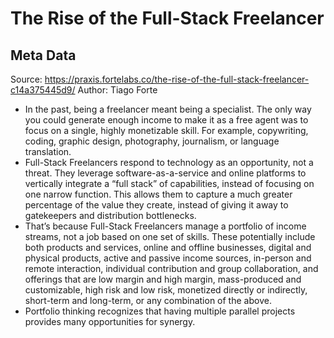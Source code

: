 # The Rise of the Full-Stack Freelancer

## Meta Data

Source:  https://praxis.fortelabs.co/the-rise-of-the-full-stack-freelancer-c14a375445d9/ 
Author: Tiago Forte

- In the past, being a freelancer meant being a specialist.
  The only way you could generate enough income to make it as a free agent was to focus on a single, highly monetizable skill. For example, copywriting, coding, graphic design, photography, journalism, or language translation.
- Full-Stack Freelancers respond to technology as an opportunity, not a threat. They leverage software-as-a-service and online platforms to vertically integrate a “full stack” of capabilities, instead of focusing on one narrow function. This allows them to capture a much greater percentage of the value they create, instead of giving it away to gatekeepers and distribution bottlenecks.
- That’s because Full-Stack Freelancers manage a portfolio of income streams, not a job based on one set of skills.
  These potentially include both products and services, online and offline businesses, digital and physical products, active and passive income sources, in-person and remote interaction, individual contribution and group collaboration, and offerings that are low margin and high margin, mass-produced and customizable, high risk and low risk, monetized directly or indirectly, short-term and long-term, or any combination of the above.
- Portfolio thinking recognizes that having multiple parallel projects provides many opportunities for synergy.
